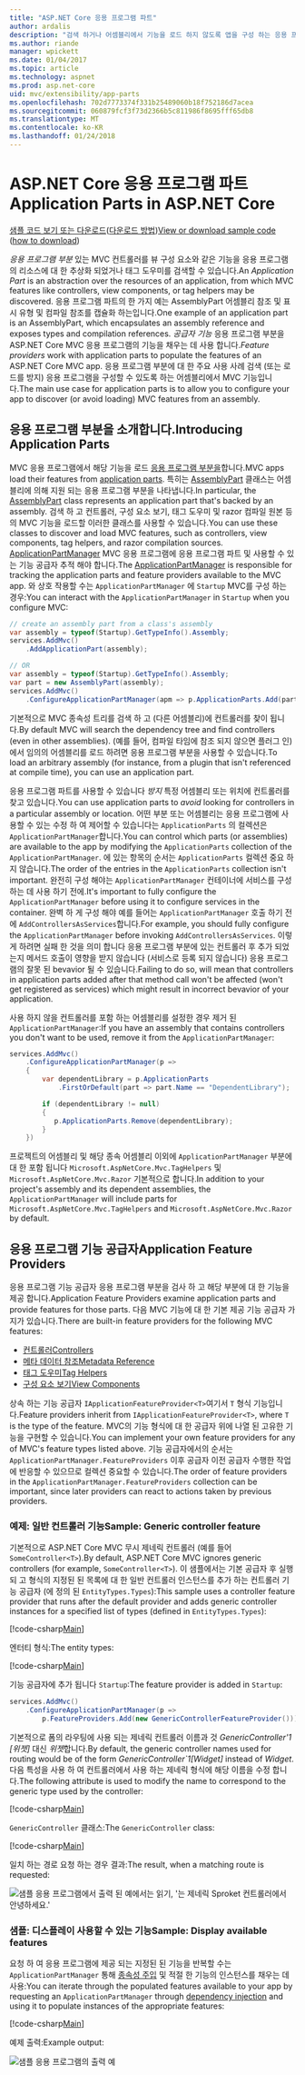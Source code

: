 ```yaml
---
title: "ASP.NET Core 응용 프로그램 파트"
author: ardalis
description: "검색 하거나 어셈블리에서 기능을 로드 하지 않도록 앱을 구성 하는 응용 프로그램의 리소스에 대해 abstrations 인 응용 프로그램 파트를 사용 하는 방법을 알아봅니다."
ms.author: riande
manager: wpickett
ms.date: 01/04/2017
ms.topic: article
ms.technology: aspnet
ms.prod: asp.net-core
uid: mvc/extensibility/app-parts
ms.openlocfilehash: 702d7773374f331b25489060b18f752186d7acea
ms.sourcegitcommit: 060879fcf3f73d2366b5c811986f8695fff65db8
ms.translationtype: MT
ms.contentlocale: ko-KR
ms.lasthandoff: 01/24/2018
---
```

# <a name="application-parts-in-aspnet-core"></a><span data-ttu-id="cdbdb-103">ASP.NET Core 응용 프로그램 파트</span><span class="sxs-lookup"><span data-stu-id="cdbdb-103">Application Parts in ASP.NET Core</span></span>

<span data-ttu-id="cdbdb-104">[샘플 코드 보기 또는 다운로드](https://github.com/aspnet/Docs/tree/master/aspnetcore/mvc/advanced/app-parts/sample)([다운로드 방법](xref:tutorials/index#how-to-download-a-sample))</span><span class="sxs-lookup"><span data-stu-id="cdbdb-104">[View or download sample code](https://github.com/aspnet/Docs/tree/master/aspnetcore/mvc/advanced/app-parts/sample) ([how to download](xref:tutorials/index#how-to-download-a-sample))</span></span>

<span data-ttu-id="cdbdb-105">*응용 프로그램 부분* 있는 MVC 컨트롤러를 뷰 구성 요소와 같은 기능을 응용 프로그램의 리소스에 대 한 추상화 되었거나 태그 도우미를 검색할 수 있습니다.</span><span class="sxs-lookup"><span data-stu-id="cdbdb-105">An *Application Part* is an abstraction over the resources of an application, from which MVC features like controllers, view components, or tag helpers may be discovered.</span></span> <span data-ttu-id="cdbdb-106">응용 프로그램 파트의 한 가지 예는 AssemblyPart 어셈블리 참조 및 표시 유형 및 컴파일 참조를 캡슐화 하는입니다.</span><span class="sxs-lookup"><span data-stu-id="cdbdb-106">One example of an application part is an AssemblyPart, which encapsulates an assembly reference and exposes types and compilation references.</span></span> <span data-ttu-id="cdbdb-107">*공급자 기능* 응용 프로그램 부분을 ASP.NET Core MVC 응용 프로그램의 기능을 채우는 데 사용 합니다.</span><span class="sxs-lookup"><span data-stu-id="cdbdb-107">*Feature providers* work with application parts to populate the features of an ASP.NET Core MVC app.</span></span> <span data-ttu-id="cdbdb-108">응용 프로그램 부분에 대 한 주요 사용 사례 검색 (또는 로드를 방지) 응용 프로그램을 구성할 수 있도록 하는 어셈블리에서 MVC 기능입니다.</span><span class="sxs-lookup"><span data-stu-id="cdbdb-108">The main use case for application parts is to allow you to configure your app to discover (or avoid loading) MVC features from an assembly.</span></span>

## <a name="introducing-application-parts"></a><span data-ttu-id="cdbdb-109">응용 프로그램 부분을 소개합니다.</span><span class="sxs-lookup"><span data-stu-id="cdbdb-109">Introducing Application Parts</span></span>

<span data-ttu-id="cdbdb-110">MVC 응용 프로그램에서 해당 기능을 로드 [응용 프로그램 부분을](/aspnet/core/api/microsoft.aspnetcore.mvc.applicationparts.applicationpart)합니다.</span><span class="sxs-lookup"><span data-stu-id="cdbdb-110">MVC apps load their features from [application parts](/aspnet/core/api/microsoft.aspnetcore.mvc.applicationparts.applicationpart).</span></span> <span data-ttu-id="cdbdb-111">특히는 [AssemblyPart](/aspnet/core/api/microsoft.aspnetcore.mvc.applicationparts.assemblypart#Microsoft_AspNetCore_Mvc_ApplicationParts_AssemblyPart) 클래스는 어셈블리에 의해 지원 되는 응용 프로그램 부분을 나타냅니다.</span><span class="sxs-lookup"><span data-stu-id="cdbdb-111">In particular, the [AssemblyPart](/aspnet/core/api/microsoft.aspnetcore.mvc.applicationparts.assemblypart#Microsoft_AspNetCore_Mvc_ApplicationParts_AssemblyPart) class represents an application part that's backed by an assembly.</span></span> <span data-ttu-id="cdbdb-112">검색 하 고 컨트롤러, 구성 요소 보기, 태그 도우미 및 razor 컴파일 원본 등의 MVC 기능을 로드할 이러한 클래스를 사용할 수 있습니다.</span><span class="sxs-lookup"><span data-stu-id="cdbdb-112">You can use these classes to discover and load MVC features, such as controllers, view components, tag helpers, and razor compilation sources.</span></span> <span data-ttu-id="cdbdb-113">[ApplicationPartManager](/aspnet/core/api/microsoft.aspnetcore.mvc.applicationparts.applicationpartmanager) MVC 응용 프로그램에 응용 프로그램 파트 및 사용할 수 있는 기능 공급자 추적 해야 합니다.</span><span class="sxs-lookup"><span data-stu-id="cdbdb-113">The [ApplicationPartManager](/aspnet/core/api/microsoft.aspnetcore.mvc.applicationparts.applicationpartmanager) is responsible for tracking the application parts and feature providers available to the MVC app.</span></span> <span data-ttu-id="cdbdb-114">와 상호 작용할 수는 `ApplicationPartManager` 에 `Startup` MVC를 구성 하는 경우:</span><span class="sxs-lookup"><span data-stu-id="cdbdb-114">You can interact with the `ApplicationPartManager` in `Startup` when you configure MVC:</span></span>

```csharp
// create an assembly part from a class's assembly
var assembly = typeof(Startup).GetTypeInfo().Assembly;
services.AddMvc()
    .AddApplicationPart(assembly);

// OR
var assembly = typeof(Startup).GetTypeInfo().Assembly;
var part = new AssemblyPart(assembly);
services.AddMvc()
    .ConfigureApplicationPartManager(apm => p.ApplicationParts.Add(part));
```

<span data-ttu-id="cdbdb-115">기본적으로 MVC 종속성 트리를 검색 하 고 (다른 어셈블리)에 컨트롤러를 찾이 됩니다.</span><span class="sxs-lookup"><span data-stu-id="cdbdb-115">By default MVC will search the dependency tree and find controllers (even in other assemblies).</span></span> <span data-ttu-id="cdbdb-116">(예를 들어, 컴파일 타임에 참조 되지 않으면 플러그 인)에서 임의의 어셈블리를 로드 하려면 응용 프로그램 부분을 사용할 수 있습니다.</span><span class="sxs-lookup"><span data-stu-id="cdbdb-116">To load an arbitrary assembly (for instance, from a plugin that isn't referenced at compile time), you can use an application part.</span></span>

<span data-ttu-id="cdbdb-117">응용 프로그램 파트를 사용할 수 있습니다 *방지* 특정 어셈블리 또는 위치에 컨트롤러를 찾고 있습니다.</span><span class="sxs-lookup"><span data-stu-id="cdbdb-117">You can use application parts to *avoid* looking for controllers in a particular assembly or location.</span></span> <span data-ttu-id="cdbdb-118">어떤 부분 또는 어셈블리는 응용 프로그램에 사용할 수 있는 수정 하 여 제어할 수 있습니다는 `ApplicationParts` 의 컬렉션은 `ApplicationPartManager`합니다.</span><span class="sxs-lookup"><span data-stu-id="cdbdb-118">You can control which parts (or assemblies) are available to the app by modifying the `ApplicationParts` collection of the `ApplicationPartManager`.</span></span> <span data-ttu-id="cdbdb-119">에 있는 항목의 순서는 `ApplicationParts` 컬렉션 중요 하지 않습니다.</span><span class="sxs-lookup"><span data-stu-id="cdbdb-119">The order of the entries in the `ApplicationParts` collection isn't important.</span></span> <span data-ttu-id="cdbdb-120">완전히 구성 해야는 `ApplicationPartManager` 컨테이너에 서비스를 구성 하는 데 사용 하기 전에.</span><span class="sxs-lookup"><span data-stu-id="cdbdb-120">It's important to fully configure the `ApplicationPartManager` before using it to configure services in the container.</span></span> <span data-ttu-id="cdbdb-121">완벽 하 게 구성 해야 예를 들어는 `ApplicationPartManager` 호출 하기 전에 `AddControllersAsServices`합니다.</span><span class="sxs-lookup"><span data-stu-id="cdbdb-121">For example, you should fully configure the `ApplicationPartManager` before invoking `AddControllersAsServices`.</span></span> <span data-ttu-id="cdbdb-122">이렇게 하려면 실패 한 것을 의미 합니다 응용 프로그램 부분에 있는 컨트롤러 후 추가 되었는지 메서드 호출이 영향을 받지 않습니다 (서비스로 등록 되지 않습니다) 응용 프로그램의 잘못 된 bevavior 될 수 있습니다.</span><span class="sxs-lookup"><span data-stu-id="cdbdb-122">Failing to do so, will mean that controllers in application parts added after that method call won't be affected (won't get registered as services) which might result in incorrect bevavior of your application.</span></span>

<span data-ttu-id="cdbdb-123">사용 하지 않을 컨트롤러를 포함 하는 어셈블리를 설정한 경우 제거 된 `ApplicationPartManager`:</span><span class="sxs-lookup"><span data-stu-id="cdbdb-123">If you have an assembly that contains controllers you don't want to be used, remove it from the `ApplicationPartManager`:</span></span>

```csharp
services.AddMvc()
    .ConfigureApplicationPartManager(p =>
    {
        var dependentLibrary = p.ApplicationParts
            .FirstOrDefault(part => part.Name == "DependentLibrary");

        if (dependentLibrary != null)
        {
           p.ApplicationParts.Remove(dependentLibrary);
        }
    })
```

<span data-ttu-id="cdbdb-124">프로젝트의 어셈블리 및 해당 종속 어셈블리 이외에 `ApplicationPartManager` 부분에 대 한 포함 됩니다 `Microsoft.AspNetCore.Mvc.TagHelpers` 및 `Microsoft.AspNetCore.Mvc.Razor` 기본적으로 합니다.</span><span class="sxs-lookup"><span data-stu-id="cdbdb-124">In addition to your project's assembly and its dependent assemblies, the `ApplicationPartManager` will include parts for `Microsoft.AspNetCore.Mvc.TagHelpers` and `Microsoft.AspNetCore.Mvc.Razor` by default.</span></span>

## <a name="application-feature-providers"></a><span data-ttu-id="cdbdb-125">응용 프로그램 기능 공급자</span><span class="sxs-lookup"><span data-stu-id="cdbdb-125">Application Feature Providers</span></span>

<span data-ttu-id="cdbdb-126">응용 프로그램 기능 공급자 응용 프로그램 부분을 검사 하 고 해당 부분에 대 한 기능을 제공 합니다.</span><span class="sxs-lookup"><span data-stu-id="cdbdb-126">Application Feature Providers examine application parts and provide features for those parts.</span></span> <span data-ttu-id="cdbdb-127">다음 MVC 기능에 대 한 기본 제공 기능 공급자 가지가 있습니다.</span><span class="sxs-lookup"><span data-stu-id="cdbdb-127">There are built-in feature providers for the following MVC features:</span></span>

* [<span data-ttu-id="cdbdb-128">컨트롤러</span><span class="sxs-lookup"><span data-stu-id="cdbdb-128">Controllers</span></span>](https://docs.microsoft.com/aspnet/core/api/microsoft.aspnetcore.mvc.controllers.controllerfeatureprovider)
* [<span data-ttu-id="cdbdb-129">메타 데이터 참조</span><span class="sxs-lookup"><span data-stu-id="cdbdb-129">Metadata Reference</span></span>](https://docs.microsoft.com/aspnet/core/api/microsoft.aspnetcore.mvc.razor.compilation.metadatareferencefeatureprovider)
* [<span data-ttu-id="cdbdb-130">태그 도우미</span><span class="sxs-lookup"><span data-stu-id="cdbdb-130">Tag Helpers</span></span>](https://docs.microsoft.com/aspnet/core/api/microsoft.aspnetcore.mvc.razor.taghelpers.taghelperfeatureprovider)
* [<span data-ttu-id="cdbdb-131">구성 요소 보기</span><span class="sxs-lookup"><span data-stu-id="cdbdb-131">View Components</span></span>](https://docs.microsoft.com/aspnet/core/api/microsoft.aspnetcore.mvc.viewcomponents.viewcomponentfeatureprovider)

<span data-ttu-id="cdbdb-132">상속 하는 기능 공급자 `IApplicationFeatureProvider<T>`여기서 `T` 형식 기능입니다.</span><span class="sxs-lookup"><span data-stu-id="cdbdb-132">Feature providers inherit from `IApplicationFeatureProvider<T>`, where `T` is the type of the feature.</span></span> <span data-ttu-id="cdbdb-133">MVC의 기능 형식에 대 한 공급자 위에 나열 된 고유한 기능을 구현할 수 있습니다.</span><span class="sxs-lookup"><span data-stu-id="cdbdb-133">You can implement your own feature providers for any of MVC's feature types listed above.</span></span> <span data-ttu-id="cdbdb-134">기능 공급자에서의 순서는 `ApplicationPartManager.FeatureProviders` 이후 공급자 이전 공급자 수행한 작업에 반응할 수 있으므로 컬렉션 중요할 수 있습니다.</span><span class="sxs-lookup"><span data-stu-id="cdbdb-134">The order of feature providers in the `ApplicationPartManager.FeatureProviders` collection can be important, since later providers can react to actions taken by previous providers.</span></span>

### <a name="sample-generic-controller-feature"></a><span data-ttu-id="cdbdb-135">예제: 일반 컨트롤러 기능</span><span class="sxs-lookup"><span data-stu-id="cdbdb-135">Sample: Generic controller feature</span></span>

<span data-ttu-id="cdbdb-136">기본적으로 ASP.NET Core MVC 무시 제네릭 컨트롤러 (예를 들어 `SomeController<T>`).</span><span class="sxs-lookup"><span data-stu-id="cdbdb-136">By default, ASP.NET Core MVC ignores generic controllers (for example, `SomeController<T>`).</span></span> <span data-ttu-id="cdbdb-137">이 샘플에서는 기본 공급자 후 실행 되 고 형식의 지정된 된 목록에 대 한 일반 컨트롤러 인스턴스를 추가 하는 컨트롤러 기능 공급자 (에 정의 된 `EntityTypes.Types`):</span><span class="sxs-lookup"><span data-stu-id="cdbdb-137">This sample uses a controller feature provider that runs after the default provider and adds generic controller instances for a specified list of types (defined in `EntityTypes.Types`):</span></span>

[!code-csharp[Main](./app-parts/sample/AppPartsSample/GenericControllerFeatureProvider.cs?highlight=13&range=18-36)]

<span data-ttu-id="cdbdb-138">엔터티 형식:</span><span class="sxs-lookup"><span data-stu-id="cdbdb-138">The entity types:</span></span>

[!code-csharp[Main](./app-parts/sample/AppPartsSample/Model/EntityTypes.cs?range=6-16)]

<span data-ttu-id="cdbdb-139">기능 공급자에 추가 됩니다 `Startup`:</span><span class="sxs-lookup"><span data-stu-id="cdbdb-139">The feature provider is added in `Startup`:</span></span>

```csharp
services.AddMvc()
    .ConfigureApplicationPartManager(p => 
        p.FeatureProviders.Add(new GenericControllerFeatureProvider()));
```

<span data-ttu-id="cdbdb-140">기본적으로 폼의 라우팅에 사용 되는 제네릭 컨트롤러 이름과 것 *GenericController'1 [위젯]* 대신 *위젯*합니다.</span><span class="sxs-lookup"><span data-stu-id="cdbdb-140">By default, the generic controller names used for routing would be of the form *GenericController\`1[Widget]* instead of *Widget*.</span></span> <span data-ttu-id="cdbdb-141">다음 특성을 사용 하 여 컨트롤러에서 사용 하는 제네릭 형식에 해당 이름을 수정 합니다.</span><span class="sxs-lookup"><span data-stu-id="cdbdb-141">The following attribute is used to modify the name to correspond to the generic type used by the controller:</span></span>

[!code-csharp[Main](./app-parts/sample/AppPartsSample/GenericControllerNameConvention.cs)]

<span data-ttu-id="cdbdb-142">`GenericController` 클래스:</span><span class="sxs-lookup"><span data-stu-id="cdbdb-142">The `GenericController` class:</span></span>

[!code-csharp[Main](./app-parts/sample/AppPartsSample/GenericController.cs?highlight=5-6)]

<span data-ttu-id="cdbdb-143">일치 하는 경로 요청 하는 경우 결과:</span><span class="sxs-lookup"><span data-stu-id="cdbdb-143">The result, when a matching route is requested:</span></span>

![샘플 응용 프로그램에서 출력 된 예에서는 읽기, '는 제네릭 Sproket 컨트롤러에서 안녕하세요.'](app-parts/_static/generic-controller.png)

### <a name="sample-display-available-features"></a><span data-ttu-id="cdbdb-145">샘플: 디스플레이 사용할 수 있는 기능</span><span class="sxs-lookup"><span data-stu-id="cdbdb-145">Sample: Display available features</span></span>

<span data-ttu-id="cdbdb-146">요청 하 여 응용 프로그램에 제공 되는 지정된 된 기능을 반복할 수는 `ApplicationPartManager` 통해 [종속성 주입](../../fundamentals/dependency-injection.md) 및 적절 한 기능의 인스턴스를 채우는 데 사용:</span><span class="sxs-lookup"><span data-stu-id="cdbdb-146">You can iterate through the populated features available to your app by requesting an `ApplicationPartManager` through [dependency injection](../../fundamentals/dependency-injection.md) and using it to populate instances of the appropriate features:</span></span>

[!code-csharp[Main](./app-parts/sample/AppPartsSample/Controllers/FeaturesController.cs?highlight=16,25-27)]

<span data-ttu-id="cdbdb-147">예제 출력:</span><span class="sxs-lookup"><span data-stu-id="cdbdb-147">Example output:</span></span>

![샘플 응용 프로그램의 출력 예](app-parts/_static/available-features.png)

